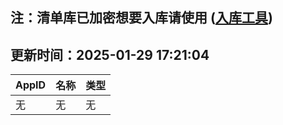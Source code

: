 ## 注：清单库已加密想要入库请使用 ([入库工具](https://github.com/BlankTMing/ManifestAutoUpdate/releases))

## 更新时间：2025-01-29 17:21:04
| AppID | 名称 | 类型  |
| :-------------------- | :----------------------------- | :----------- |
| 无 | 无 | 无 |
